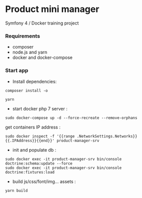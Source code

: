 # Product mini manager
Symfony 4 / Docker training project

### Requirements

* composer
* node.js and yarn
* docker and docker-compose


### Start app

* Install dependencies:

```
composer install -o

yarn
```

* start docker php 7 server :
```
sudo docker-compose up -d --force-recreate --remove-orphans
```

get containers IP address :
```
sudo docker inspect -f '{{range .NetworkSettings.Networks}}{{.IPAddress}}{{end}}' product-manager-srv
```


* init and populate db :
```
sudo docker exec -it product-manager-srv bin/console doctrine:schema:update --force
sudo docker exec -it product-manager-srv bin/console doctrine:fixtures:load
```

* build js/css/font/img... assets :
```
yarn build
```